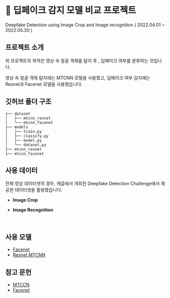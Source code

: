 # 📸 딥페이크 감지 모델 비교 프로젝트
Deepfake Detection using Image Crop and Image recognition
( 2022.04.01 ~ 2022.05.30 )

## 프로젝트 소개
위 프로젝트의 목적은  영상 속 얼굴 객체를 탐지 후 , 딥페이크 여부를 분류하는 것입니다. <br>

영상 속 얼굴 객체 탐지에는 MTCNN 모델을 사용했고, 딥페이크 여부 감지에는 Resnet과 Facenet 모델을 사용했습니다.<br>

## 깃허브 폴더 구조

```Deepfake-Detection-Project
├── dataset
│   ├── mtcnn_resnet
│   └── mtcnn_facenet
├── models
│   ├── train.py
│   ├── classify.py
│   ├── model.py
│   └── dataset.py
├── mtcnn_resnet
├── mtcnn_facenet
```

## 사용 데이터
전체 영상 데이터셋의 경우, 캐글에서 개최한 Deepfake Detection Challenge에서 제공한 데이터셋을 활용했습니다. <br>

- **Image Crop**

- **Image Recognition** <br>
<br>


## 사용 모델

- [Facenet](https://drive.google.com/drive/folders/12aMYASGCKvDdkygSv1yQq8ns03AStDO) <br>
- [Resnet,MTCNN](https://github.com/timesler/facenet-pytorch/tree/master/models)



## 참고 문헌

- [MTCCN](https://arxiv.org/abs/1604.02878) <br>
- [Facenet](https://jkisaaclee.kro.kr/keras/facenet/deep%20learning/computer%20vision/2019/10/01/how_to_develop_a_face_recognition_system_using_facenet_in_keras_ko/)




